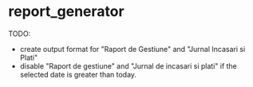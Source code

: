 # report_generator

TODO: 
 - create output format for "Raport de Gestiune" and "Jurnal Incasari si Plati"
 - disable "Raport de gestiune" and "Jurnal de incasari si plati" if the selected date is greater than today.
